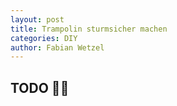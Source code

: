 ```yaml
---
layout: post
title: Trampolin sturmsicher machen
categories: DIY
author: Fabian Wetzel
---
```

## TODO 🦆💥